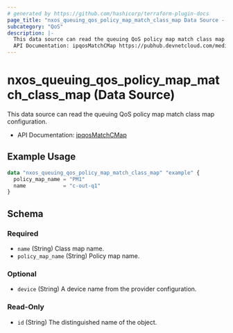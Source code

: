 ```yaml
---
# generated by https://github.com/hashicorp/terraform-plugin-docs
page_title: "nxos_queuing_qos_policy_map_match_class_map Data Source - terraform-provider-nxos"
subcategory: "QoS"
description: |-
  This data source can read the queuing QoS policy map match class map configuration.
  API Documentation: ipqosMatchCMap https://pubhub.devnetcloud.com/media/dme-docs-10-2-2/docs/Qos/ipqos:MatchCMap/
---
```


# nxos_queuing_qos_policy_map_match_class_map (Data Source)

This data source can read the queuing QoS policy map match class map configuration.

- API Documentation: [ipqosMatchCMap](https://pubhub.devnetcloud.com/media/dme-docs-10-2-2/docs/Qos/ipqos:MatchCMap/)

## Example Usage

```terraform
data "nxos_queuing_qos_policy_map_match_class_map" "example" {
  policy_map_name = "PM1"
  name            = "c-out-q1"
}
```

<!-- schema generated by tfplugindocs -->
## Schema

### Required

- `name` (String) Class map name.
- `policy_map_name` (String) Policy map name.

### Optional

- `device` (String) A device name from the provider configuration.

### Read-Only

- `id` (String) The distinguished name of the object.
